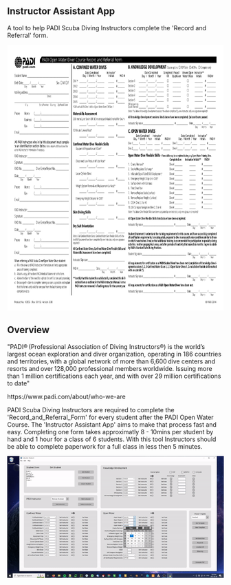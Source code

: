 ## Instructor Assistant App
A tool to help PADI Scuba Diving Instructors complete the 'Record and Referral' form.
<p> <img src="Record_and_Referral_Form-1.png" width="800" height="618">
  

## Overview
"PADI® (Professional Association of Diving Instructors®) is the world’s largest ocean exploration and diver organization, operating in 186 countries and territories, with a global network of more than 6,600 dive centers and resorts and over 128,000 professional members worldwide. Issuing more than 1 million certifications each year, and with over 29 million certifications to date"
<p>https://www.padi.com/about/who-we-are

PADI Scuba Diving Instructors are required to complete the 'Record_and_Referral_Form' for every student after the PADI Open Water Course. The 'Instructor Assistant App' aims to make that process fast and easy. Completing one form takes approximatly 8 - 10mins per student by hand and 1 hour for a class of 6 students. With this tool Instructors should be able to complete paperwork for a full class in less then 5 minutes. 

<img src="screengif.gif">

